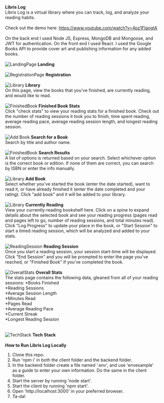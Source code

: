 **Libris Log**<br>
Libris Log is a virtual library where you can track, log, and analyze your reading habits. 
<br>
<br>
Check out the demo here: https://www.youtube.com/watch?v=4pz1FlaogtA
<br>
<br>
On the back end I used Node JS, Express, MongoDB and Mongoose, and JWT for authentication. On the front end I used React. I used the Google Books API to provide cover art and publishing information for any added books.
<br>
<br>
![LandingPage](https://github.com/maywoollcott/librislog/blob/main/screenshots/landing.PNG)
**Landing**
<br>
<br>
![RegistrationPage](https://github.com/maywoollcott/librislog/blob/main/screenshots/registration.PNG)
**Registration**
<br>
<br>
![Library](https://github.com/maywoollcott/librislog/blob/main/screenshots/library.PNG)
**Library**
<br>
On this page, view the books that you've finished, are currently reading, and would like to read.
<br>
<br>
![FinishedBook](https://github.com/maywoollcott/librislog/blob/main/screenshots/details.PNG)
**Finished Book Stats**
<br>
Click "check stats" to view your reading stats for a finished book. Check out the number of reading sessions it took you to finish, time spent reading, average reading pace, average reading session length, and longest reading session.
<br>
<br>
![Add Book](https://github.com/maywoollcott/librislog/blob/main/screenshots/search.PNG)
**Search for a Book**
<br>
Search by title and author name.
<br>
<br>
![FinishedBook](https://github.com/maywoollcott/librislog/blob/main/screenshots/search1.PNG)
**Search Results**
<br>
A list of options is returned based on your search. Select whichever option is the correct book or edition. If none of them are correct, you can search by ISBN or enter the info manually.
<br>
<br>
![Library](https://github.com/maywoollcott/librislog/blob/main/screenshots/search2.PNG)
**Add Book**
<br>
Select whether you've started the book (enter the date started), want to read it, or have already finished it (enter the date completed and your rating). Click "add book" and it will be added to your library.
<br>
<br>
![Library](https://github.com/maywoollcott/librislog/blob/main/screenshots/current.PNG)
**Currently Reading**
<br>
View your currently-reading bookshelf here. Click on a spine to expand details about the selected book and see your reading progress (pages read and pages left to go, number of reading sessions, and total minutes read). Click "Log Progress" to update your place in the book, or "Start Session" to start a timed reading session, which will be analyzed and added to your stats.
<br>
<br>
![ReadingSession](https://github.com/maywoollcott/librislog/blob/main/screenshots/session.PNG)
**Reading Session**
<br>
Once you start a reading session, your session start-time will be displayed. Click "End Session" and you will be prompted to enter the page you've reached, or "Finished Book" if you've completed the book. 
<br>
<br>
![OverallStats](https://github.com/maywoollcott/librislog/blob/main/screenshots/stats.PNG)
**Overall Stats**
<br>
The stats page contains the following data, gleaned from all of your reading sessions:
*Books Finished<br>
*Reading Sessions<br>
*Average Session Length<br>
*Minutes Read<br>
*Pages Read<br>
*Average Reading Pace<br>
*Current Streak<br>
*Longest Reading Session<br>
<br>
<br>
![TechStack](https://github.com/maywoollcott/librislog/blob/main/screenshots/techstack.PNG)
**Tech Stack**
<br>
<br>
**How to Run Libris Log Locally**
1. Clone this repo.
2. Run 'npm i' in both the client folder and the backend folder.
3. In the backend folder create a file named '.env', and use 'envexample' as a guide to enter your own information. Do the same in the client folder.
4. Start the server by running 'node start'.
5. Start the client by running 'npm start'. 
6. Open 'http://localhost:3000' in your preferred browser.
7. Ta-da!
